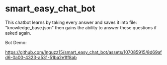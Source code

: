 # smart_easy_chat_bot

This chatbot learns by taking every answer and saves it into file: "knowledge_base.json"
then gains the ability to answer these questions if asked again. 

Bot Demo:

https://github.com/Inguzz15/smart_easy_chat_bot/assets/107085915/8d69afd6-0a00-4323-a531-51ba2e1ff8ab



